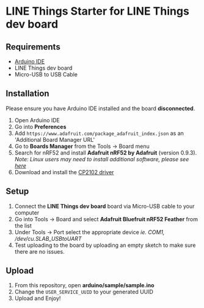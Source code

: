 # LINE Things Starter for LINE Things dev board

## Requirements
* [Arduino IDE](https://www.arduino.cc/en/Main/Software)
* LINE Things dev board
* Micro-USB to USB Cable

## Installation
Please ensure you have Arduino IDE installed and the board **disconnected**.

1. Open Arduino IDE
2. Go into **Preferences**
3. Add `https://www.adafruit.com/package_adafruit_index.json` as an 'Additional Board Manager URL'
4. Go to **Boards Manager** from the Tools -> Board menu
5. Search for nRF52 and install **Adafruit nRF52 by Adafruit** (version 0.9.3).
*Note: Linux users may need to install additional software, please see [here](https://learn.adafruit.com/bluefruit-nrf52-feather-learning-guide/arduino-bsp-setup)*
6. Download and install the [CP2102 driver](https://www.silabs.com/products/development-tools/software/usb-to-uart-bridge-vcp-drivers)

## Setup
1. Connect the **LINE Things dev board** board via Micro-USB cable to your computer
2. Go into Tools -> Board and select **Adafruit Bluefruit nRF52 Feather** from the list
3. Under Tools -> Port select the appropriate device *ie. COM1, /dev/cu.SLAB_USBtoUART*
4. Test uploading to the board by uploading an empty sketch to make sure there are no issues.


## Upload
1. From this repository, open **arduino/sample/sample.ino**
2. Change the `USER_SERVICE_UUID` to your generated UUID
3. Upload and Enjoy!
